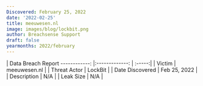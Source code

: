 ```yaml
---
Discovered: February 25, 2022
date: '2022-02-25'
title: meeuwesen.nl
image: images/blog/lockbit.png
author: Breachsense Support
draft: false
yearmonths: 2022/february
---
```



| Data Breach Report
------------:   |:-------------:    | :-----:|
| Victim    | meeuwesen.nl      | 
| Threat Actor    | LockBit      | 
| Date Discovered    | Feb 25, 2022      | 
| Description    | N/A      | 
| Leak Size    | N/A      | 

